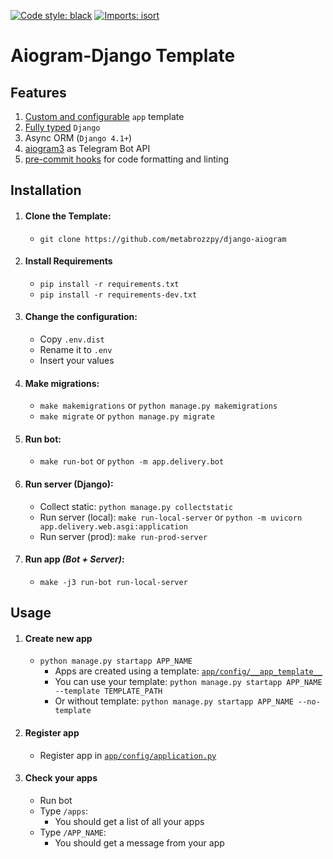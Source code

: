 [![Code style: black](https://img.shields.io/badge/code%20style-black-000000.svg)](https://github.com/psf/black)
[![Imports: isort](https://img.shields.io/badge/%20imports-isort-%231674b1?style=flat&labelColor=ef8336)](https://pycqa.github.io/isort/)


# Aiogram-Django Template

## Features

1. [Custom and configurable](app/config/__app_template__) `app` template
2. [Fully typed](https://github.com/typeddjango/django-stubs) `Django`
3. Async ORM (`Django 4.1+`)
4. [aiogram3](https://docs.aiogram.dev/en/dev-3.x/) as Telegram Bot API
5. [pre-commit hooks](.pre-commit-config.yaml) for code formatting and linting

## Installation

1. #### Clone the Template:
   * `git clone https://github.com/metabrozzpy/django-aiogram`

2. #### Install Requirements
   * `pip install -r requirements.txt`
   * `pip install -r requirements-dev.txt`

3. #### Change the configuration:
   * Copy `.env.dist`
   * Rename it to `.env`
   * Insert your values

4. #### Make migrations:
   * `make makemigrations` or `python manage.py makemigrations`
   * `make migrate` or `python manage.py migrate`

5. #### Run bot:
   * `make run-bot` or ```python -m app.delivery.bot```

6. #### Run server (Django):
   * Collect static: `python manage.py collectstatic`
   * Run server (local): `make run-local-server` or `python -m uvicorn app.delivery.web.asgi:application`
   * Run server (prod): `make run-prod-server`

7. #### Run app _(Bot + Server)_:
   * `make -j3 run-bot run-local-server`


## Usage

1. #### Create new app
   * `python manage.py startapp APP_NAME`
      * Apps are created using a template: [`app/config/__app_template__`](app/config/__app_template__)
      * You can use your template: `python manage.py startapp APP_NAME --template TEMPLATE_PATH`
      * Or without template: `python manage.py startapp APP_NAME --no-template`

2. #### Register app
   * Register app in [`app/config/application.py`](app/config/application.py)

3. #### Check your apps
   * Run bot
   * Type `/apps`:
      * You should get a list of all your apps
   * Type `/APP_NAME`:
      * You should get a message from your app
